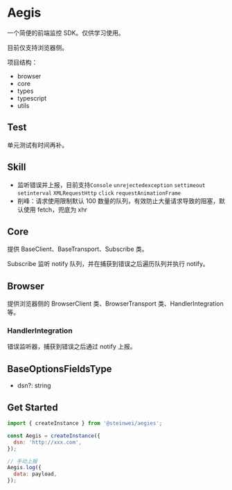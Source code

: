 # Aegis

一个简便的前端监控 SDK。仅供学习使用。

目前仅支持浏览器侧。

项目结构：

- browser
- core
- types
- typescript
- utils

## Test

单元测试有时间再补。

## Skill

- 监听错误并上报，目前支持`Console` `unrejectedexception` `settimeout` `setinterval` `XMLRequestHttp` `click`
  `requestAnimationFrame`
- 削峰：请求使用限制默认 100 数量的队列，有效防止大量请求导致的阻塞，默认使用 fetch，兜底为 xhr

## Core

提供 BaseClient、BaseTransport、Subscribe 类。

Subscribe 监听 notify 队列，并在捕获到错误之后遍历队列并执行 notify。

## Browser

提供浏览器侧的 BrowserClient 类、BrowserTransport 类、HandlerIntegration 等。

### HandlerIntegration

错误监听器，捕获到错误之后通过 notify 上报。

## BaseOptionsFieldsType

- dsn?: string

## Get Started

```js
import { createInstance } from '@steinwei/aegies';

const Aegis = createInstance({
  dsn: 'http://xxx.com',
});

// 手动上报
Aegis.log({
  data: payload,
});
```
